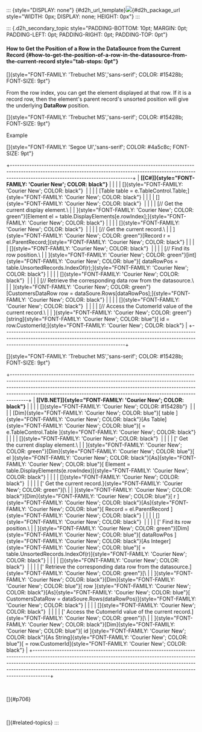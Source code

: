 ::: {style="DISPLAY: none"}
[](ms-xhelp:///?Id=d2h_url_template){#d2h_url_template}![](!package_url!){#d2h_package_url style="WIDTH: 0px; DISPLAY: none; HEIGHT: 0px"}
:::

::: {.d2h_secondary_topic style="PADDING-BOTTOM: 10pt; MARGIN: 0pt; PADDING-LEFT: 0pt; PADDING-RIGHT: 0pt; PADDING-TOP: 0pt"}
#### How to Get the Position of a Row in the DataSource from the Current Record {#how-to-get-the-position-of-a-row-in-the-datasource-from-the-current-record style="tab-stops: 0pt"}

[]{style="FONT-FAMILY: 'Trebuchet MS','sans-serif'; COLOR: #15428b; FONT-SIZE: 9pt"} 

From the row index, you can get the element displayed at that row. If it is a record row, then the element\'s parent record\'s unsorted position will give the underlying **DataRow** position.

[]{style="FONT-FAMILY: 'Trebuchet MS','sans-serif'; COLOR: #15428b; FONT-SIZE: 9pt"} 

Example

[]{style="FONT-FAMILY: 'Segoe UI','sans-serif'; COLOR: #4a5c8c; FONT-SIZE: 9pt"} 

+--------------------------------------------------------------------------------------------------------------------------------------------------------------------------------------------------------------+
| **[\[C#\]]{style="FONT-FAMILY: 'Courier New'; COLOR: black"}**                                                                                                                                               |
|                                                                                                                                                                                                              |
| []{style="FONT-FAMILY: 'Courier New'; COLOR: black"}                                                                                                                                                         |
|                                                                                                                                                                                                              |
| [Table table = e.TableControl.Table;]{style="FONT-FAMILY: 'Courier New'; COLOR: black"}                                                                                                                      |
|                                                                                                                                                                                                              |
| []{style="FONT-FAMILY: 'Courier New'; COLOR: black"}                                                                                                                                                         |
|                                                                                                                                                                                                              |
| [// Get the current display element.\                                                                                                                                                                        |
| ]{style="FONT-FAMILY: 'Courier New'; COLOR: green"}[Element el = table.DisplayElements\[e.rowIndex\];]{style="FONT-FAMILY: 'Courier New'; COLOR: black"}                                                     |
|                                                                                                                                                                                                              |
| []{style="FONT-FAMILY: 'Courier New'; COLOR: black"}                                                                                                                                                         |
|                                                                                                                                                                                                              |
| [// Get the current record.\                                                                                                                                                                                 |
| ]{style="FONT-FAMILY: 'Courier New'; COLOR: green"}[Record r = el.ParentRecord;]{style="FONT-FAMILY: 'Courier New'; COLOR: black"}                                                                           |
|                                                                                                                                                                                                              |
| []{style="FONT-FAMILY: 'Courier New'; COLOR: black"}                                                                                                                                                         |
|                                                                                                                                                                                                              |
| [// Find its row position.\                                                                                                                                                                                  |
| ]{style="FONT-FAMILY: 'Courier New'; COLOR: green"}[int]{style="FONT-FAMILY: 'Courier New'; COLOR: blue"}[ dataRowPos = table.UnsortedRecords.IndexOf(r);]{style="FONT-FAMILY: 'Courier New'; COLOR: black"} |
|                                                                                                                                                                                                              |
| []{style="FONT-FAMILY: 'Courier New'; COLOR: black"}                                                                                                                                                         |
|                                                                                                                                                                                                              |
| [// Retrieve the corresponding data row from the datasource.\                                                                                                                                                |
| ]{style="FONT-FAMILY: 'Courier New'; COLOR: green"}[CustomersDataRow row = dataSoure.Rows\[dataRowPos\];]{style="FONT-FAMILY: 'Courier New'; COLOR: black"}                                                  |
|                                                                                                                                                                                                              |
| []{style="FONT-FAMILY: 'Courier New'; COLOR: black"}                                                                                                                                                         |
|                                                                                                                                                                                                              |
| [// Access the CutomerId value of the current record.\                                                                                                                                                       |
| ]{style="FONT-FAMILY: 'Courier New'; COLOR: green"}[string]{style="FONT-FAMILY: 'Courier New'; COLOR: blue"}[ id = row.CustomerId;]{style="FONT-FAMILY: 'Courier New'; COLOR: black"}                        |
+--------------------------------------------------------------------------------------------------------------------------------------------------------------------------------------------------------------+

[]{style="FONT-FAMILY: 'Trebuchet MS','sans-serif'; COLOR: #15428b; FONT-SIZE: 9pt"} 

+-------------------------------------------------------------------------------------------------------------------------------------------------------------------------------------------------------------------------------------------------------------------------------------------------------------------------------+
| **[\[VB.NET\]]{style="FONT-FAMILY: 'Courier New'; COLOR: black"}**                                                                                                                                                                                                                                                            |
|                                                                                                                                                                                                                                                                                                                               |
| []{style="FONT-FAMILY: 'Courier New'; COLOR: #15428b"}                                                                                                                                                                                                                                                                        |
|                                                                                                                                                                                                                                                                                                                               |
| [Dim]{style="FONT-FAMILY: 'Courier New'; COLOR: blue"}[ table ]{style="FONT-FAMILY: 'Courier New'; COLOR: black"}[As Table]{style="FONT-FAMILY: 'Courier New'; COLOR: blue"}[ = e.TableControl.Table ]{style="FONT-FAMILY: 'Courier New'; COLOR: black"}                                                                      |
|                                                                                                                                                                                                                                                                                                                               |
| []{style="FONT-FAMILY: 'Courier New'; COLOR: black"}                                                                                                                                                                                                                                                                          |
|                                                                                                                                                                                                                                                                                                                               |
| [\' Get the current display element.\                                                                                                                                                                                                                                                                                         |
| ]{style="FONT-FAMILY: 'Courier New'; COLOR: green"}[Dim]{style="FONT-FAMILY: 'Courier New'; COLOR: blue"}[ el ]{style="FONT-FAMILY: 'Courier New'; COLOR: black"}[As]{style="FONT-FAMILY: 'Courier New'; COLOR: blue"}[ Element = table.DisplayElements(e.rowIndex)]{style="FONT-FAMILY: 'Courier New'; COLOR: black"}        |
|                                                                                                                                                                                                                                                                                                                               |
| []{style="FONT-FAMILY: 'Courier New'; COLOR: black"}                                                                                                                                                                                                                                                                          |
|                                                                                                                                                                                                                                                                                                                               |
| [\' Get the current record.]{style="FONT-FAMILY: 'Courier New'; COLOR: green"}[\                                                                                                                                                                                                                                              |
| ]{style="FONT-FAMILY: 'Courier New'; COLOR: black"}[Dim]{style="FONT-FAMILY: 'Courier New'; COLOR: blue"}[ r ]{style="FONT-FAMILY: 'Courier New'; COLOR: black"}[As]{style="FONT-FAMILY: 'Courier New'; COLOR: blue"}[ Record = el.ParentRecord ]{style="FONT-FAMILY: 'Courier New'; COLOR: black"}                           |
|                                                                                                                                                                                                                                                                                                                               |
| []{style="FONT-FAMILY: 'Courier New'; COLOR: black"}                                                                                                                                                                                                                                                                          |
|                                                                                                                                                                                                                                                                                                                               |
| [\' Find its row position.\                                                                                                                                                                                                                                                                                                   |
| ]{style="FONT-FAMILY: 'Courier New'; COLOR: green"}[Dim]{style="FONT-FAMILY: 'Courier New'; COLOR: blue"}[ dataRowPos ]{style="FONT-FAMILY: 'Courier New'; COLOR: black"}[As Integer]{style="FONT-FAMILY: 'Courier New'; COLOR: blue"}[ = table.UnsortedRecords.IndexOf(r)]{style="FONT-FAMILY: 'Courier New'; COLOR: black"} |
|                                                                                                                                                                                                                                                                                                                               |
| []{style="FONT-FAMILY: 'Courier New'; COLOR: black"}                                                                                                                                                                                                                                                                          |
|                                                                                                                                                                                                                                                                                                                               |
| [\' Retrieve the corresponding data row from the datasource.]{style="FONT-FAMILY: 'Courier New'; COLOR: green"}[\                                                                                                                                                                                                             |
| ]{style="FONT-FAMILY: 'Courier New'; COLOR: black"}[Dim]{style="FONT-FAMILY: 'Courier New'; COLOR: blue"}[ row ]{style="FONT-FAMILY: 'Courier New'; COLOR: black"}[As]{style="FONT-FAMILY: 'Courier New'; COLOR: blue"}[ CustomersDataRow = dataSoure.Rows(dataRowPos)]{style="FONT-FAMILY: 'Courier New'; COLOR: black"}     |
|                                                                                                                                                                                                                                                                                                                               |
| []{style="FONT-FAMILY: 'Courier New'; COLOR: black"}                                                                                                                                                                                                                                                                          |
|                                                                                                                                                                                                                                                                                                                               |
| [\' Access the CutomerId value of the current record.]{style="FONT-FAMILY: 'Courier New'; COLOR: green"}[\                                                                                                                                                                                                                    |
| ]{style="FONT-FAMILY: 'Courier New'; COLOR: black"}[Dim]{style="FONT-FAMILY: 'Courier New'; COLOR: blue"}[ id ]{style="FONT-FAMILY: 'Courier New'; COLOR: black"}[As String]{style="FONT-FAMILY: 'Courier New'; COLOR: blue"}[ = row.CustomerId]{style="FONT-FAMILY: 'Courier New'; COLOR: black"}                            |
+-------------------------------------------------------------------------------------------------------------------------------------------------------------------------------------------------------------------------------------------------------------------------------------------------------------------------------+

 

[]{#p706} 

 

[]{#related-topics}
:::
